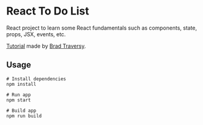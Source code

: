 # React To Do List

React project to learn some React fundamentals such as components, state, props, JSX, events, etc.

[Tutorial](https://youtu.be/sBws8MSXN7A) made by [Brad Traversy](https://github.com/bradtraversy).

## Usage

```
# Install dependencies
npm install
```

```
# Run app
npm start
```

```
# Build app
npm run build
```
